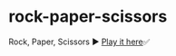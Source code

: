 # rock-paper-scissors
  Rock, Paper, Scissors ▶️
 <a href="https://itsozod.github.io/rock-paper-scissors/">Play it here</a>✅
